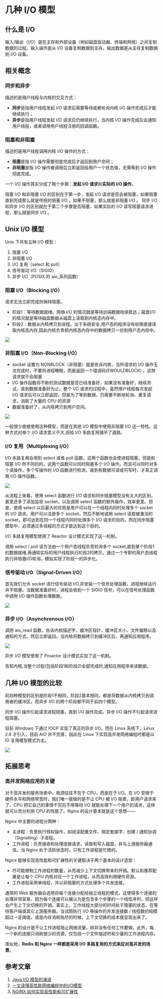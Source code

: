 # 几种 I/O 模型

## 什么是 I/O

输入/输出（I/O）是在主存和外部设备（例如磁盘驱动器、终端和网络）之间复制数据的过程。输入操作是从 I/O 设备复制数据到主存，输出数据是从主存复制数据到 I/O 设备。

## 相关概念

### 同步和异步

描述的是用户线程与内核的交互方式：

- **同步**是指用户线程发起 I/O 请求后需要等待或者轮询内核 I/O 操作完成后才能继续执行；
- **异步**是指用户线程发起 I/O 请求后仍继续执行，当内核 I/O 操作完成后会通知用户线程，或者调用用户线程注册的回调函数。

### 阻塞和非阻塞

描述的是用户线程调用内核 I/O 操作的方式：

- **阻塞**是指 I/O 操作需要彻底完成后才返回到用户空间；
- **非阻塞**是指 I/O 操作被调用后立即返回给用户一个状态值，无需等到 I/O 操作彻底完成。

一个 I/O 操作其实分成了两个步骤：**发起 I/O 请求**和**实际的 I/O 操作**。 

阻塞 I/O 和非阻塞 I/O 的区别在于第一步，发起 I/O 请求是否会被阻塞，如果阻塞直到完成那么就是传统的阻塞 I/O ，如果不阻塞，那么就是非阻塞 I/O 。 同步 I/O 和异步 I/O 的区别就在于第二个步骤是否阻塞，如果实际的 I/O 读写阻塞请求进程，那么就是同步 I/O 。

## Unix I/O 模型

Unix 下共有五种 I/O 模型：

1. 阻塞 I/O
2. 非阻塞 I/O
3. I/O 复用（select 和 poll）
4. 信号驱动 I/O（SIGIO）
5. 异步 I/O（POSIX 的 aio_系列函数）

### 阻塞 I/O（Blocking I/O）

请求无法立即完成则保持阻塞。

- 阶段1：等待数据就绪。网络 I/O 的情况就是等待远端数据陆续抵达；磁盘I/O的情况就是等待磁盘数据从磁盘上读取到内核态内存中。
- 阶段2：数据从内核拷贝到进程。出于系统安全,用户态的程序没有权限直接读取内核态内存,因此内核负责把内核态内存中的数据拷贝一份到用户态内存中。

![](../img/os/blocking-io.png)

### 非阻塞 I/O（Non-Blocking I/O）

- socket 设置为 NONBLOCK（非阻塞）就是告诉内核，当所请求的 I/O 操作无法完成时，不要将进程睡眠，而是返回一个错误码(EWOULDBLOCK) ，这样请求就不会阻塞
- I/O 操作函数将不断的测试数据是否已经准备好，如果没有准备好，继续测试，直到数据准备好为止。整个 I/O 请求的过程中，虽然用户线程每次发起 I/O 请求后可以立即返回，但是为了等到数据，仍需要不断地轮询、重复请求，消耗了大量的 CPU 的资源
- 数据准备好了，从内核拷贝到用户空间。

![](../img/os/non-blocking-io.png)

一般很少直接使用这种模型，而是在其他 I/O 模型中使用非阻塞 I/O 这一特性。这种方式对单个 I/O 请求意义不大,但给 I/O 多路复用铺平了道路。

### I/O 复用（Multiplexing I/O）

I/O 多路复用会用到 select 或者 poll 函数，这两个函数也会使进程阻塞，但是和阻塞 I/O 所不同的的，这两个函数可以同时阻塞多个 I/O 操作。而且可以同时对多个读操作，多个写操作的 I/O 函数进行检测，直到有数据可读或可写时，才真正调用 I/O 操作函数。

![](../img/os/multiplexing-io.png)

从流程上来看，使用 select 函数进行 I/O 请求和同步阻塞模型没有太大的区别，甚至还多了添加监视 socket，以及调用 select 函数的额外操作，效率更差。但是，使用 select 以后最大的优势是用户可以在一个线程内同时处理多个 socket 的 I/O 请求。用户可以注册多个 socket，然后不断地调用 select 读取被激活的 socket，即可达到在同一个线程内同时处理多个 I/O 请求的目的。而在同步阻塞模型中，必须通过多线程的方式才能达到这个目的。

I/O 多路复用模型使用了 Reactor 设计模式实现了这一机制。

调用 select / poll 该方法由一个用户态线程负责轮询多个 socket,直到某个阶段1的数据就绪,再通知实际的用户线程执行阶段2的拷贝。通过一个专职的用户态线程执行非阻塞I/O轮询，模拟实现了阶段一的异步化。

### 信号驱动 I/O（Signal-Driven I/O）

首先我们允许 socket 进行信号驱动 I/O,并安装一个信号处理函数，进程继续运行并不阻塞。当数据准备好时，进程会收到一个 SIGIO 信号，可以在信号处理函数中调用 I/O 操作函数处理数据。

![](../img/os/signal-driven-io.png)

### 异步 I/O（Asynchronous I/O）

调用 aio_read 函数，告诉内核描述字，缓冲区指针，缓冲区大小，文件偏移以及通知的方式，然后立即返回。当内核将数据拷贝到缓冲区后，再通知应用程序。

![](../img/os/asynchronous-io.png)

异步 I/O 模型使用了 Proactor 设计模式实现了这一机制。

告知内核,当整个过程(包括阶段1和阶段2)全部完成时,通知应用程序来读数据。

## 几种 I/O 模型的比较

前四种模型的区别是阶段1不相同，阶段2基本相同，都是将数据从内核拷贝到调用者的缓冲区。而异步 I/O 的两个阶段都不同于前四个模型。

同步 I/O 操作引起请求进程阻塞，直到 I/O 操作完成。异步 I/O 操作不引起请求进程阻塞。

目前 Windows 下通过 IOCP 实现了真正的异步 I/O。而在 Linux 系统下，Linux 2.6 才引入，目前 AIO 并不完善，因此在 Linux 下实现高并发网络编程时都是以 IO 复用模型模式为主。

![](../img/os/comparison-of-the-five-io-models.png)

## 拓展思考

### 高并发网络应用的关键

对于高并发的服务场景中，瓶颈往往不在于 CPU，而是在于 I/O。在 I/O 受限于硬件水平和网络带宽时，我们唯一能做的是不让 CPU 被 I/O 拖累，即用户请求来了，CPU 把它自己的事情干完后不用等待 I/O 就能处理下一个用户的请求，这样就可以充分利用 CPU 的性能了。Nginx 的设计基本就是这个思想——

Nginx 中主要的进程分两种：

- 主进程：负责执行特权操作，如阅读配置文件、绑定套接字、创建 / 通知协调（Signalling）子进程。
- 工作进程：负责接收和处理连接请求，读取和写入磁盘，并与上游服务器通信。当 Nginx 处于活跃状态时，只有工作进程是忙碌的。

Nginx 能够实现高性能和可扩展性的关键取决于两个基本的设计选型：

- 尽可能限制工作进程的数量，从而减少上下文切换带来的开销。默认和推荐配置是让每个 CPU 内核对应一个工作进程，从而高效利用硬件资源。
- 工作进程采用单线程，并以非阻塞的方式处理多个并发连接。

通常的 Web 服务器会选用将每个连接分配给独立线程的模式，这使得多个连接的处理非常容易，因为每个连接可以被认为是包含多个步骤的一个线性序列，但这样会产生上下文切换的开销。事实上，工作线程大部分的时间处于阻塞的状态，在等待客户端或其它上游服务器。当试图执行 I/O 等操作的并发连接数 / 线程数的规模超过一定阈值，或是内存消耗殆尽的时候，上下文切换的成本就显现出来了。

Nginx 的设计是不让工作进程阻止网络流量，除非没有任何工作要做。此外，每一个新的连接只消耗很少的资源，仅包括一个文件描述符和少量的工作进程内存。

类似地，**Redis 和 Nginx 一样都是采用 I/O 多路复用的方式来应对高并发的场景**。

## 参考文章

1.  [Java I/O 模型的演进](https://waylau.com/java-io-model-evolution/)
2. [一文读懂高性能网络编程中的I/O模型](https://zhuanlan.zhihu.com/p/43933717)
3. [NGINX 如何实现高性能和可扩展性](https://www.infoq.cn/article/2015/06/nginx-design-performance-scale-)